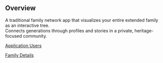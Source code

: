 ## Overview

A traditional family network app that visualizes your entire extended family as an interactive tree.  
Connects generations through profiles and stories in a private, heritage-focused community.


[Application Users](./User.md)

[Family Details](./Family.md)
